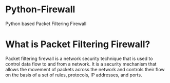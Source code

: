 # Python-Firewall
Python based Packet Filtering Firewall

# What is Packet Filtering Firewall?
Packet filtering firewall is a network security technique that is used to control data flow to and from a network. It is a security mechanism that allows the movement of packets across the network and controls their flow on the basis of a set of rules, protocols, IP addresses, and ports.
